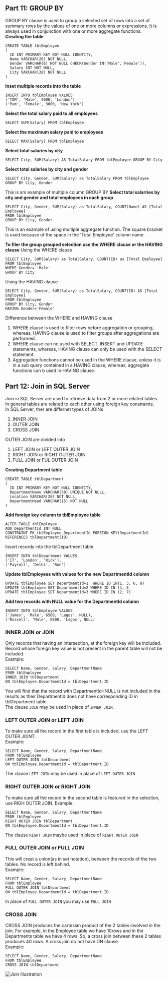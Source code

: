 ## Part 11: GROUP BY  
GROUP BY clause is used to group a selected set of rows into a set of summary rows by the values of one or more columns or
expressions. It is always used in conjunction with one or more aggregate functions.    
__Creating the table__
```
CREATE TABLE tblEmployee
(
  ID INT PRIMARY KEY NOT NULL IDENTITY,
  Name VARCHAR(20) NOT NULL,
  Gender VARCHAR(6) NOT NULL CHECK(Gender IN('Male','Female')),
  Salary INT NOT NULL,
  City VARCHAR(20) NOT NULL
)
```
__Inset multiple records into the table__  
```
INSERT INTO tblEmployee VALUES
('TOM', 'Male', 4000, 'London'),
('Pam', 'Female', 3000, 'New York')
```
__Select the total salary paid to all employees__   
```
SELECT SUM(Salary) FROM tblEmployee
```
__Select the maximum salary paid to employees__  
```
SELECT MAX(Salary) FROM tblEmployee
```
__Select total salaries by city__
```
SELECT City, SUM(Salary) AS TotalSalary FROM tblEmployee GROUP BY City
```
__Select total salaries by city and gender__
```
SELECT City, Gender, SUM(Salary) as TotalSalary FROM tblEmployee
GROUP BY City, Gender
```
This is am example of multiple column GROUP BY
__Select total salarries by city and gender and total employees in each group__  
```
SELECT City, Gender, SUM(Salary) as TotalSalary, COUNT(Name) AS [Total Employee]
FROM tblEmployee
GROUP BY City, Gender
```
This is an example of using multiple aggregate function. The square bracket is used because of the space in the 'Total Employee' column name.

__To filer the group grouped selection use the WHERE clause or the HAVING clause__
Using the WHERE clause  
```
SELECT City, SUM(Salary) as TotalSalary, COUNT(ID) as [Total Employee]
FROM tblEmployee
WHERE Gender= 'Male'
GROUP BY City
```
Using the HAVING clause  
```
SELECT City, Gender, SUM(Salary) as TotalSalary, COUNT(ID) AS [Total Employee]
FROM tblEmployee
GROUP BY City, Gender
HAVING Gender='Female'
```
Difference between the WHERE and HAVING clause  
1. WHERE clause is used to filter rows before aggregation or grouping, whereas, HAVING clause is used to filter groups after aggregations are performed.   
2. WHERE clause can ne used with SELECT, INSERT and UPDATE statements, whereas, HAVING clause can only be used with the SELECT statement.   
3. Aggregation functions cannot be used in the WHERE clause, unless it is in a sub query contained in a HAVING clause, whereas, aggregate functions can b used in HAVING clause.  

## Part 12: Join in SQL Server  
Join in SQL Server are used to retrieve data from 2 or more related tables. In general tables are related to each other using foreign key constraints.  
In SQL Server, ther are differnet types of JOINs
1. INNER JOIN  
2. OUTER JOIN  
3. CROSS JOIN  

OUTER JOIN are divided into
1. LEFT JOIN or LEFT OUTER JOIN  
2. RIGHT JOIN or RIGHT OUTER JOIN  
3. FULL JOIN or FUL OUTER JOIN  

__Creating Department table__   
```
CREATE TABLE tblDepartment
(
  ID INT PRIMARY KEY NOT NULL IDENTITY,
  DepartmentName VARCHAR(30) UNIQUE NOT NULL,
  Location VARCHAR(20) NOT NULL,
  DepartmentHead VARCHAR(15) NOT NULL
)
```
__Add foreign key column to tblEmployee table__  
```
ALTER TABLE tblEmployee
ADD DepartmentId INT NULL
CONSTRAINT FK_tblEmployee_DepartmentId FOREIGN KEY(DepartmentId)  
REFERENCES tblDepartment(ID)
```
Insert records into the tblDepartment table  
```
INSERT INTO tblDepartment VALUES
('IT', 'London', 'Rick'),
('Payroll', 'Delhi', 'Ron')
```
__Update tblEmployees with values for the new DepartmentId column__  
```
UPDATE tblEmployee SET DepartmentId=1  WHERE ID IN(1, 3, 6, 8)
UPDATE tblEmployee SET DepartmentId=2 WHERE ID IN (4, 5
UPDATE tblEmployee SET DepartmentId=3 WHERE ID IN (2, 7)
```
__Add two records with NULL value for the DepartmentId column__  
```
INSERT INTO tblEmployee VALUES
('James', 'Male', 6500, 'Lagos', NULL),
('Russell', 'Male', 8800, 'Lagos', NULL)
```
### INNER JOIN or JOIN
Only records that having an intersection, at the foreign key will be included.
Record whose foreign key value is not present in the parent table will not be included.  
Example:  
```
SELECT Name, Gender, Salary, DepartmentName
FROM tblEmployee
INNER JOIN tblDepartment
ON tblEmployee.DepartmentId = tblDepartment.ID
```
You will find that the record with DepartmentId=NULL is not included in the results as their DepartmentId does not have corresponding ID in tblDepartment table.  
The clause `JOIN` may be used in place of `INNER JOIN`.  

### LEFT OUTER JOIN or LEFT JOIN
To make sure all the record in the first table is included, use the LEFT OUTER JOINT.  
Example:  
```
SELECT Name, Gender, Salary, DepartmentName
FROM tblEmployee
LEFT OUTER JOIN tblDepartment
ON tblEmployee.DepartmentId = tblDepartment.ID
```
The clause `LEFT JOIN` may be used in place of `LEFT OUTER JOIN`  

### RIGHT OUTER JOIN or RIGHT JOIN  
To make sure all the record in the second table is featured in the selection, use RIGH OUTER JOIN.
Example:  
```
SELECT Name, Gender, Salary, DepartmentName
FROM tblEmployee
RIGHT OUTER JOIN tblDepartment
ON tblEmployee.DepartmentId = tblDepartment.ID
```
The clause `RIGHT JOIN` maybe used in place of `RIGHT OUTER JOIN`  

### FULL OUTER JOIN or FULL JOIN
This will creat a union(as in set notation), between the records of the two tables. No record is left behind.  
Example:  
```
SELECT Name, Gender, Salary, DepartmentName
FROM tblEmployee
FULL OUTER JOIN tblDepartment
ON tblEmployee.DepartmentId = tblDepartment.ID
```
In place of `FULL OUTER JOIN` you may use `FULL JOIN`  

### CROSS JOIN  
CROSS JOIN produces the cartesian product of the 2 tables involved in the join. For example, in the Employee table we have 10rows and in the Departments table we have 4 rows. So, a cross join between these 2 tables produces 40 rows.
A cross join do not have ON clause.  
Example:  
```
SELECT Name, Gender, Salary, DepartmentName
FROM tblEmployee
CROSS JOIN tblDepartment
```  
![Join Illustration]("https://github.com/Tochukz/SQL-SERVER/blob/master/SQLServerTutorial/join-illustration.jpg")
